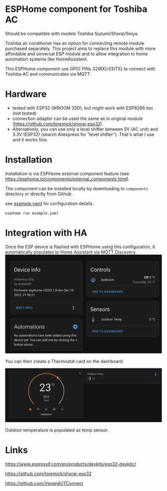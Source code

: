 # ESPHome component for Toshiba AC

Should be compatible with models Toshiba Suzumi/Shorai/Seiya.

Toshiba air conditioner has an option for connecting remote module purchased separately. This project aims to replace this module with more affordable and universal ESP module and to allow integration to home automation systems like HomeAssistent.

This ESPHome component use GPIO PINs 32(RX)/33(TX) to connect with Toshiba AC and communicates via MQTT.

# Hardware
* tested with ESP32 (WROOM 32D), but might work with ESP8266 too (not tested)
* connection adapter can be used the same as in original module (https://github.com/toremick/shorai-esp32).
* Alternatively, you can use only a level shifter between 5V (AC unit) and 3.3V (ESP32) (search Aliexpress for "level shifter"). That's what I use and it works fine.

# Installation
Installation is via ESPHome external component feature (see https://esphome.io/components/external_components.html).

The component can be installed locally by downloading to `components` directory or directly from Github.

see [example.yaml](https://github.com/pedobry/esphome_toshiba_suzumi/blob/main/example.yaml) for configuration details.

```
esphome run example.yaml
```

# Integration with HA
Once the ESP device is flashed with ESPHome using this configuration, it automatically populates to Home Assistant via MQTT Discovery.
![MQTT Discovery entity](/images/HA_mqtt_entity.png)

You can then create a Thermostat card on the dashboard.

![HomeAssistant card](/images/HA_card.png)

Outdoor temperature is populated as temp sensor. 

# Links
https://www.espressif.com/en/products/devkits/esp32-devkitc/

https://github.com/toremick/shorai-esp32

https://github.com/Vpowgh/TConnect

